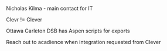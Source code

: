 Nicholas Kilma - main contact for IT

Clevr != Clever

Ottawa Carleton DSB has Aspen scripts for exports

Reach out to acadience when integration requested from Clever



